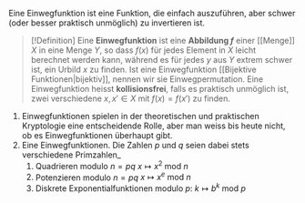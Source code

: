 Eine Einwegfunktion ist eine Funktion, die einfach auszuführen, aber schwer (oder besser praktisch unmöglich) zu invertieren ist.

>[!Definition]
>Eine **Einwegfunktion** ist eine **Abbildung $f$** einer [[Menge]] $X$ in eine Menge $Y$, so dass $f(x)$ für jedes Element in $X$ leicht berechnet werden kann, während es für jedes $y$ aus $Y$ extrem schwer ist, ein Urbild $x$ zu finden. Ist eine Einwegfunktion [[Bijektive Funktionen|bijektiv]], nennen wir sie Einwegpermutation. Eine Einwegfunktion heisst **kollisionsfrei**, falls es praktisch unmöglich ist, zwei verschiedene $x,x'\in X$ mit $f(x)=f(x')$ zu finden.

1. Einwegfunktionen spielen in der theoretischen und praktischen Kryptologie eine entscheidende Rolle, aber man weiss bis heute nicht, ob es Einwegfunktionen überhaupt gibt.
2. Eine Einwegfunktionen. Die Zahlen $p$ und $q$ seien dabei stets verschiedene Primzahlen_
	1. Quadrieren modulo $n=pq$
		$x\mapsto x^{2}\text{ mod }n$
	2. Potenzieren modulo $n=pq$
		$x\mapsto x^{e}\text{ mod }n$
	3. Diskrete Exponentialfunktionen modulo $p$:
		$k\mapsto b^{k}\text{ mod }p$